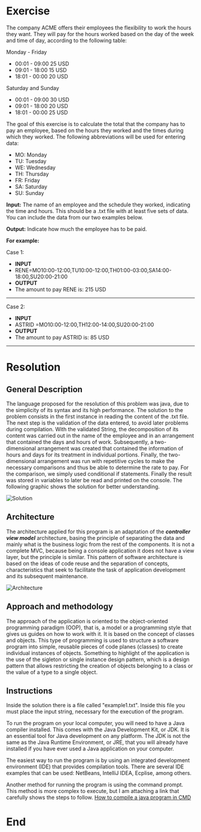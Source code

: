# Exercise

The company ACME offers their employees the flexibility to work the hours they want. They will pay for the hours worked based on the day of the week and time of day, according to the following table:

Monday - Friday
- 00:01 - 09:00 25 USD
- 09:01 - 18:00 15 USD
- 18:01 - 00:00 20 USD

Saturday and Sunday
- 00:01 - 09:00 30 USD
- 09:01 - 18:00 20 USD
- 18:01 - 00:00 25 USD

The goal of this exercise is to calculate the total that the company has to pay an employee, based on the hours they worked and the times during which they worked. The following abbreviations will be used for entering data:

- MO: Monday
- TU: Tuesday
- WE: Wednesday
- TH: Thursday
- FR: Friday
- SA: Saturday
- SU: Sunday

**Input:**
The name of an employee and the schedule they worked, indicating the time and hours. This should be a .txt file with at least five sets of data. You can include the data from our two examples below.

**Output:**
Indicate how much the employee has to be paid.

**For example:**

Case 1:
-  **INPUT**
-  RENE=MO10:00-12:00,TU10:00-12:00,TH01:00-03:00,SA14:00-18:00,SU20:00-21:00
-  **OUTPUT**
-  The amount to pay RENE is: 215 USD

------------
Case 2:
-  **INPUT**
-  ASTRID =MO10:00-12:00,TH12:00-14:00,SU20:00-21:00
-  **OUTPUT**
-  The amount to pay ASTRID is: 85 USD
------------

# Resolution
## General Description
The language proposed for the resolution of this problem was java, due to the simplicity of its syntax and its high performance.
The solution to the problem consists in the first instance in reading the content of the .txt file. The next step is the validation of the data entered, to avoid later problems during compilation. With the validated String, the decomposition of its content was carried out in the name of the employee and in an arrangement that contained the days and hours of work. Subsequently, a two-dimensional arrangement was created that contained the information of hours and days for its treatment in individual portions. Finally, the two-dimensional arrangement was run with repetitive cycles to make the necessary comparisons and thus be able to determine the rate to pay. For the comparison, we simply used conditional if statements. Finally the result was stored in variables to later be read and printed on the console. The following graphic shows the solution for better understanding.

![Solution](https://i.ibb.co/kS9Qwhx/Untitled-Diagram-10.png "Solution")
## Architecture
The architecture applied for this program is an adaptation of the ***controller view model*** architecture, basing the principle of separating the data and mainly what is the business logic from the rest of the components. It is not a complete MVC, because being a console application it does not have a view layer, but the principle is similar. This pattern of software architecture is based on the ideas of code reuse and the separation of concepts, characteristics that seek to facilitate the task of application development and its subsequent maintenance.

![Architecture](https://i.ibb.co/YySxCyh/ioet-1.png "Architecture")
## Approach and methodology
The approach of the application is oriented to the object-oriented programming paradigm (OOP), that is, a model or a programming style that gives us guides on how to work with it. It is based on the concept of classes and objects. This type of programming is used to structure a software program into simple, reusable pieces of code planes (classes) to create individual instances of objects.
Something to highlight of the application is the use of the sigleton or single instance design pattern, which is a design pattern that allows restricting the creation of objects belonging to a class or the value of a type to a single object.
## Instructions
Inside the solution there is a file called "example1.txt". Inside this file you must place the input string, necessary for the execution of the program.

To run the program on your local computer, you will need to have a Java compiler installed. This comes with the Java Development Kit, or JDK. It is an essential tool for Java development on any platform. The JDK is not the same as the Java Runtime Environment, or JRE, that you will already have installed if you have ever used a Java application on your computer.

The easiest way to run the program is by using an integrated development environment (IDE) that provides compilation tools. There are several IDE examples that can be used: NetBeans, IntelliJ IDEA, Ecplise, among others.

Another method for running the program is using the command prompt. This method is more complex to execute, but I am attaching a link that carefully shows the steps to follow.
[How to compile a java program in CMD](https://www.skylit.com/javamethods/faqs/javaindos.html)

# End
